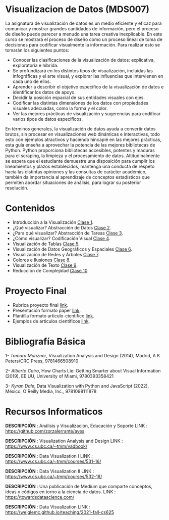 # Visualizacion de Datos (MDS007)

La asignatura de visualización de datos es un medio eficiente y eficaz para comunicar y mostrar grandes cantidades de información, pero el proceso de diseño puede parecer a menudo una tarea creativa inexplicable. En este curso se mostrará el proceso de diseño como un proceso lineal de toma de decisiones para codificar visualmente la información.  Para realizar esto se tomarán los siguientes puntos:

* Conocer las clasificaciones de la visualización de datos: explicativa, exploratoria e híbrida. 
* Se profundizará en los distintos tipos de visualización, incluidas las infográficas y el arte visual, y explorar las influencias que intervienen en cada uno de ellos.   
* Aprender a describir el objetivo específico de la visualización de datos e identificar los datos de apoyo.
* Decidir la posición espacial de sus entidades visuales con ejes.
* Codificar las distintas dimensiones de los datos con propiedades visuales adecuadas, como la forma y el color.
* Ver las mejores prácticas de visualización y sugerencias para codificar varios tipos de datos específicos.

En términos generales, la visualización de datos ayuda a convertir datos brutos, sin procesar en visualizaciones web dinámicas e interactivas, todo esto con ejemplos atractivos y haciendo hincapié en las mejores prácticas, esta guía enseña a aprovechar la potencia de las mejores bibliotecas de Python. Python proporciona bibliotecas accesibles, potentes y maduras para el scraping, la limpieza y el procesamiento de datos. Altitudinalmente se espera que el estudiante demuestre una disposición para cumplir los lineamientos y plazos establecidos, mantenga una conducta de respeto hacia las distintas opiniones y las consultas de carácter académico, también da importancia al aprendizaje de conceptos estadísticos que permiten abordar situaciones de análisis, para lograr su posterior resolución.

# Contenidos

* Introducción a la Visualización [Clase 1](https://www.dropbox.com/sh/9elua1etmggqrhk/AAAfWGldZW5jvaaYM3cgeMJha?dl=0).
* ¿Qué visualizar? Abstracción de Datos [Clase 2](https://www.dropbox.com/sh/z61mo34rn0nu93j/AAB-e8qwmosi30Q6AY1IHgtEa?dl=0).
* ¿Para qué visualizar? Abstracción de Tareas [Clase 3](https://www.dropbox.com/sh/pxwj7wqvwy97nc1/AAA7rJzzUdJGxv0qcTASDHrda?dl=0).
* ¿Cómo visualizar? Codificación Visual [Clase 4](https://www.dropbox.com/sh/yru5w4t6ytj5bq3/AABjN3JjGwfoUmixnDzNfVtda?dl=0).
* Visualización de Tablas [Clase 5](https://www.dropbox.com/sh/d89bqivihxlged8/AAASB6WKUgxLZ2WuaRAu7wDja?dl=0).
* Visualización de Datos Geográficos y Espaciales [Clase 6](https://www.dropbox.com/sh/dg236qwrqtqinn5/AAA2YqNMHLrmY2vOh-fMiG0Ua?dl=0).
* Visualización de Redes y Árboles [Clase 7](https://www.dropbox.com/sh/06ifmrwbp3n1lda/AABc2W8Vttb18zj8JrQWKPIha?dl=0).
* Colores e Ilusiones [Clase 8](https://www.dropbox.com/).
* Visualización de Texto [Clase 9](https://www.dropbox.com/).
* Reducción de Complejidad [Clase 10](https://www.dropbox.com/).

# Proyecto Final

* Rubrica proyecto final [link](https://www.dropbox.com/s/pwprp4wtx98s5uw/Rubrica_informe.pdf?dl=0).
* Presentación formato paper [link](https://www.dropbox.com/s/6pdf9mxhj18r9i1/El_art%C3%ADculo_cient%C3%ADfico.ppsx?dl=0).
* Plantilla formato articulo-cientifico [link](https://www.dropbox.com/s/znzdq3g8x3hjbs5/Plantilla_paper.doc?dl=0).
* Ejemplos de articulos cientificos [link](https://www.dropbox.com/sh/xb3w2m3x4sw1g1v/AAD7f8afN8bRsw5we1lJJ_9ba?dl=0).

# Bibliografía Básica

1- *Tamara Munzner*, Visualization Analysis and Design (2014), Madrid, A K Peters/CRC Press, 9781466508910

2- *Alberto Cairo*, How Charts Lie: Getting Smarter about Visual Information (2019), EE.UU, University of Miami, 9780393358421

3- *Kyran Dale*, Data Visualization with Python and JavaScript (2022), México, O'Reilly Media, Inc.,	9781098111878

# Recursos Informaticos

**DESCRIPCIÓN** : Análisis y Visualización, Educación y Soporte
LINK		:  https://github.com/zorzalerrante/aves  

**DESCRIPCIÓN**	: Visualization Analysis and Design
LINK		:  https://www.cs.ubc.ca/~tmm/vadbook/  

**DESCRIPCIÓN**	: Data Visualization I
LINK		:  https://www.cs.ubc.ca/~tmm/courses/531-16/  

**DESCRIPCIÓN**	: Data Visualization II
LINK		:  https://www.cs.ubc.ca/~tmm/courses/532-18/  

**DESCRIPCIÓN**	: Una publicación de Medium que comparte conceptos, ideas y códigos en torno a la ciencia de datos.
LINK		:  https://towardsdatascience.com/ 

**DESCRIPCIÓN**	: Data Visualization
LINK		:  https://weiglemc.github.io/teaching/2021-fall-cs625  

